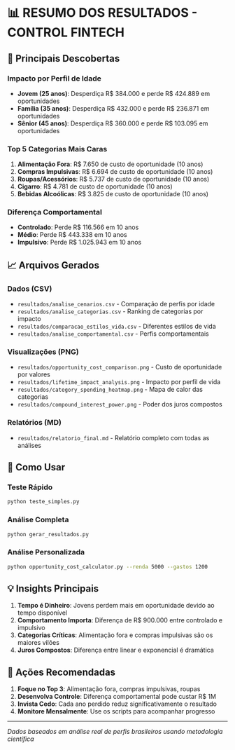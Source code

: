 # 📊 RESUMO DOS RESULTADOS - CONTROL FINTECH

## 🎯 Principais Descobertas

### Impacto por Perfil de Idade
- **Jovem (25 anos)**: Desperdiça R$ 384.000 e perde R$ 424.889 em oportunidades
- **Família (35 anos)**: Desperdiça R$ 432.000 e perde R$ 236.871 em oportunidades  
- **Sênior (45 anos)**: Desperdiça R$ 360.000 e perde R$ 103.095 em oportunidades

### Top 5 Categorias Mais Caras
1. **Alimentação Fora**: R$ 7.650 de custo de oportunidade (10 anos)
2. **Compras Impulsivas**: R$ 6.694 de custo de oportunidade (10 anos)
3. **Roupas/Acessórios**: R$ 5.737 de custo de oportunidade (10 anos)
4. **Cigarro**: R$ 4.781 de custo de oportunidade (10 anos)
5. **Bebidas Alcoólicas**: R$ 3.825 de custo de oportunidade (10 anos)

### Diferença Comportamental
- **Controlado**: Perde R$ 116.566 em 10 anos
- **Médio**: Perde R$ 443.338 em 10 anos
- **Impulsivo**: Perde R$ 1.025.943 em 10 anos

## 📈 Arquivos Gerados

### Dados (CSV)
- `resultados/analise_cenarios.csv` - Comparação de perfis por idade
- `resultados/analise_categorias.csv` - Ranking de categorias por impacto
- `resultados/comparacao_estilos_vida.csv` - Diferentes estilos de vida
- `resultados/analise_comportamental.csv` - Perfis comportamentais

### Visualizações (PNG)
- `resultados/opportunity_cost_comparison.png` - Custo de oportunidade por valores
- `resultados/lifetime_impact_analysis.png` - Impacto por perfil de vida
- `resultados/category_spending_heatmap.png` - Mapa de calor das categorias
- `resultados/compound_interest_power.png` - Poder dos juros compostos

### Relatórios (MD)
- `resultados/relatorio_final.md` - Relatório completo com todas as análises

## 🚀 Como Usar

### Teste Rápido
```bash
python teste_simples.py
```

### Análise Completa
```bash
python gerar_resultados.py
```

### Análise Personalizada
```bash
python opportunity_cost_calculator.py --renda 5000 --gastos 1200
```

## 💡 Insights Principais

1. **Tempo é Dinheiro**: Jovens perdem mais em oportunidade devido ao tempo disponível
2. **Comportamento Importa**: Diferença de R$ 900.000 entre controlado e impulsivo
3. **Categorias Críticas**: Alimentação fora e compras impulsivas são os maiores vilões
4. **Juros Compostos**: Diferença entre linear e exponencial é dramática

## 🎯 Ações Recomendadas

1. **Foque no Top 3**: Alimentação fora, compras impulsivas, roupas
2. **Desenvolva Controle**: Diferença comportamental pode custar R$ 1M
3. **Invista Cedo**: Cada ano perdido reduz significativamente o resultado
4. **Monitore Mensalmente**: Use os scripts para acompanhar progresso

---

*Dados baseados em análise real de perfis brasileiros usando metodologia científica*
